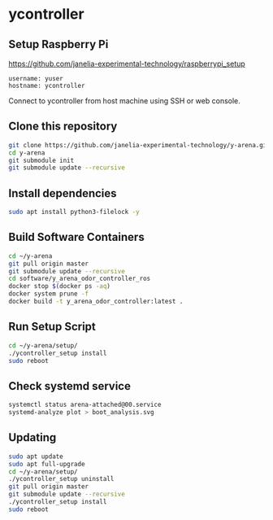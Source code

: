 # ycontroller

## Setup Raspberry Pi

<https://github.com/janelia-experimental-technology/raspberrypi_setup>

    username: yuser
    hostname: ycontroller

Connect to ycontroller from host machine using SSH or web console.

## Clone this repository

```sh
git clone https://github.com/janelia-experimental-technology/y-arena.git
cd y-arena
git submodule init
git submodule update --recursive
```

## Install dependencies

```sh
sudo apt install python3-filelock -y
```

## Build Software Containers

```sh
cd ~/y-arena
git pull origin master
git submodule update --recursive
cd software/y_arena_odor_controller_ros
docker stop $(docker ps -aq)
docker system prune -f
docker build -t y_arena_odor_controller:latest .
```

## Run Setup Script

```sh
cd ~/y-arena/setup/
./ycontroller_setup install
sudo reboot
```

## Check systemd service

```sh
systemctl status arena-attached@00.service
systemd-analyze plot > boot_analysis.svg
```

## Updating

```sh
sudo apt update
sudo apt full-upgrade
cd ~/y-arena/setup/
./ycontroller_setup uninstall
git pull origin master
git submodule update --recursive
./ycontroller_setup install
sudo reboot
```
